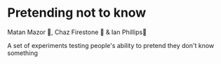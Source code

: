 # Pretending not to know

Matan Mazor 🙈, Chaz Firestone 🙉 & Ian Phillips🙊

A set of experiments testing people's ability to pretend they don't know something
